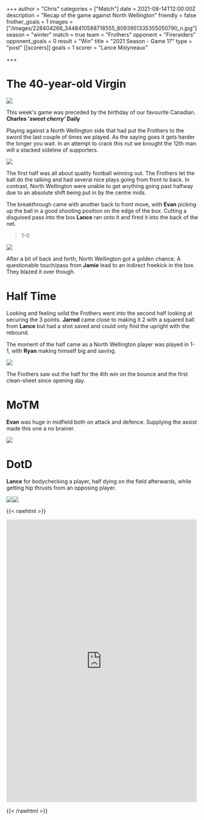 +++
author = "Chris"
categories = ["Match"]
date = 2021-08-14T12:00:00Z
description = "Recap of the game against North Wellington"
friendly = false
frother_goals = 1
images = ["/images/228404266_3448410588718555_8093951335355050790_n.jpg"]
season = "winter"
match = true
team = "Frothers"
opponent = "Fireraiders"
opponent_goals = 0
result = "Win"
title = "2021 Season - Game 17"
type = "post"
[[scorers]]
goals = 1
scorer = "Lance Molyneaux"

+++
# The 40-year-old Virgin

![](/images/231572515_3448411075385173_1883059002136618240_n2.jpg)

This week's game was preceded by the birthday of our favourite Canadian. **Charles '_sweet cherry'_ Daily**

Playing against a North Wellington side that had put the Frothers to the sword the last couple of times we played. As the saying goes it gets harder the longer you wait. In an attempt to crack this nut we brought the 12th man will a stacked sideline of supporters.

![](/images/234238725_3448410942051853_6803641609959776404_n.jpg)

The first half was all about quality football winning out. The Frothers let the ball do the talking and had several nice plays going from front to back. In contrast, North Wellington were unable to get anything going past halfway due to an absolute shift being put in by the centre mids.

The breakthrough came with another back to front move, with **Evan** picking up the ball in a good shooting position on the edge of the box. Cutting a disguised pass into the box **Lance** ran onto it and fired it into the back of the net.

> 1-0

![](/images/228404266_3448410588718555_8093951335355050790_n.jpg)

After a bit of back and forth, North Wellington got a golden chance. A questionable touch/pass from **Jamie** lead to an indirect freekick in the box. They blazed it over though.

# Half Time

Looking and feeling solid the Frothers went into the second half looking at securing the 3 points. **Jarrod** came close to making it 2 with a squared ball from **Lance** but had a shot saved and could only find the upright with the rebound.

The moment of the half came as a North Wellington player was played in 1-1, with **Ryan** making himself big and saving.

![](/images/229625294_3448410852051862_1085233877423894392_n.jpg)

The Frothers saw out the half for the 4th win on the bounce and the first clean-sheet since opening day.

# MoTM

**Evan** was huge in midfield both on attack and defence. Supplying the assist made this one a no brainer.

![](/images/232736343_3448411055385175_2743766731549244629_n.jpg)

# DotD

**Lance** for bodychecking a player, half dying on the field afterwards, while getting hip thrusts from an opposing player.

![](/images/231844227_3448411262051821_4418176728637211093_n2.jpg)![](/images/231572515_3448411075385173_1883059002136618240_n-1.jpg)

{{< rawhtml >}} <div class="row"> <iframe src="https://www.facebook.com/plugins/post.php?href=https%3A%2F%2Fwww.facebook.com%2FNZSundayFootball%2Fposts%2F3448412895384991&show_text=true&width=500" width="500" height="743" style="border:none;overflow:hidden" scrolling="no" frameborder="0" allowfullscreen="true" allow="autoplay; clipboard-write; encrypted-media; picture-in-picture; web-share"></iframe> </div>

{{< /rawhtml >}}